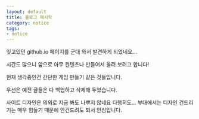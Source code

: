 ```yaml
---
layout: default
title: 블로그 재시작
category: notice
tags:
- notice
---
```


잊고있던 github.io 페이지를 군대 와서 발견하게 되었네요...

시간도 많으니 앞으로 아무 컨텐츠나 만들어서 올려 보려고 합니다!

현재 생각중인건 간단한 게임 만들기 같은 것들입니다.

우선은 예전 글들은 다 백업하고 삭제해 두었습니다.

사이트 디자인은 의외로 지금 봐도 나뿌지 않네요 다행히도... 부대에서는 디자인 건드리기는 매우 힘들기 때문에 안건드려도 되서 안심입니다.